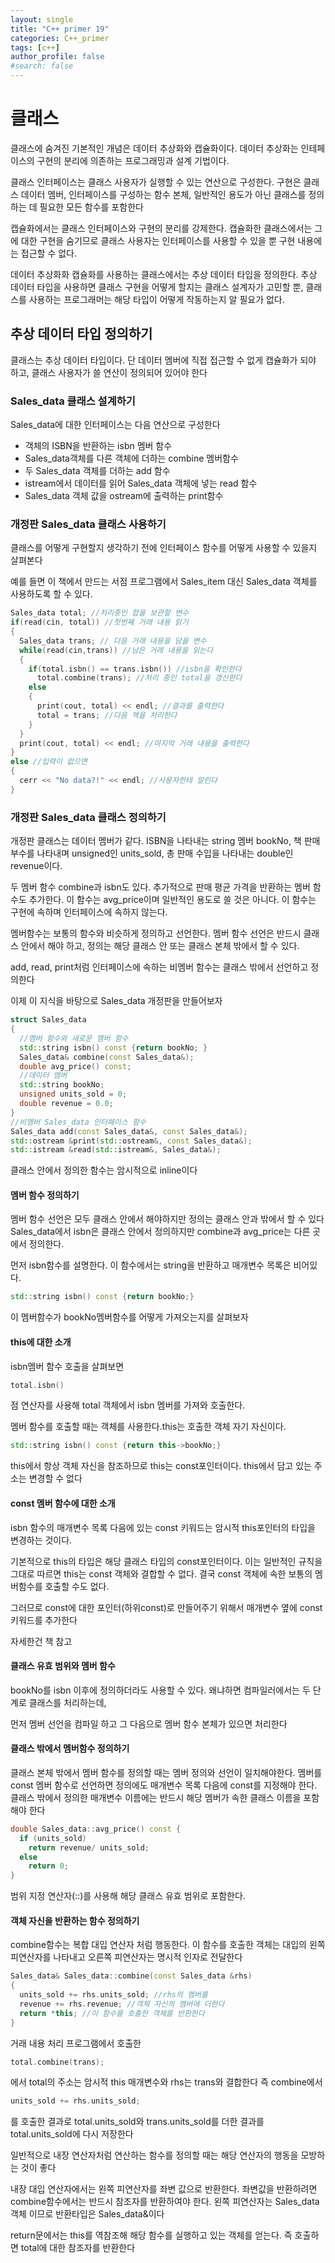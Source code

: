 ```yaml
---
layout: single
title: "C++ primer 19"
categories: C++_primer
tags: [c++]
author_profile: false
#search: false
---
```


# 클래스

클래스에 숨겨진 기본적인 개념은 데이터 추상화와 캡슐화이다. 데이터 추상화는 인테페이스의 구현의 분리에 의존하는 프로그래밍과 설계 기법이다.

클래스 인터페이스는 클래스 사용자가 실행할 수 있는 연산으로 구성한다. 구현은 클래스 데이터 멤버, 인터페이스를 구성하는 함수 본체, 일반적인 용도가 아닌 클래스를 정의하는 데 필요한 모든 함수를 포함한다

캡슐화에서는 클래스 인터페이스와 구현의 분리를 강제한다. 캡슐화한 클래스에서는 그에 대한 구현을 숨기므로 클래스 사용자는 인터페이스를 사용할 수 있을 뿐 구현 내용에는 접근할 수 없다.

데이터 추상화화 캡슐화를 사용하는 클래스에서는 추상 데이터 타입을 정의한다. 추상 데이터 타입을 사용하면 클래스 구현을 어떻게 할지는 클래스 설계자가 고민할 뿐, 클래스를 사용하는 프로그래머는 해당 타입이 어떻게 작동하는지 알 필요가 없다. 

## 추상 데이터 타입 정의하기

클래스는 추상 데이터 타입이다. 단 데이터 멤버에 직접 접근할 수 없게 캡슐화가 되야 하고, 클래스 사용자가 쓸 연산이 정의되어 있어야 한다

### Sales_data 클래스 설계하기

Sales_data에 대한 인터페이스는 다음 연산으로 구성한다

* 객체의 ISBN을 반환하는 isbn 멤버 함수
* Sales_data객체를 다른 객체에 더하는 combine 멤버함수
* 두 Sales_data 객체를 더하는 add 함수
* istream에서 데이터를 읽어 Sales_data 객체에 넣는 read 함수
* Sales_data 객체 값을 ostream에 출력하는 print함수

### 개정판 Sales_data 클래스 사용하기

클래스를 어떻게 구현할지 생각하기 전에 인터페이스 함수를 어떻게 사용할 수 있을지 살펴본다

예를 들면 이 책에서 만드는 서점 프로그램에서 Sales_item 대신 Sales_data 객체를 사용하도록 할 수 있다.

```c++
Sales_data total; //처리중인 합을 보관할 변수
if(read(cin, total)) //첫번째 거래 내용 읽기
{
  Sales_data trans; // 다음 거래 내용을 담을 변수
  while(read(cin,trans)) //남은 거래 내용을 읽는다
  {
    if(total.isbn() == trans.isbn()) //isbn을 확인한다
      total.combine(trans); //처리 중인 total을 갱신한다
    else
    {
      print(cout, total) << endl; //결과를 출력한다
      total = trans; //다음 책을 처리한다
    }
  }
  print(cout, total) << endl; //마지막 거래 내용을 출력한다
} 
else //입력이 없으면
{
  cerr << "No data?!" << endl; //사용자한테 알린다
}
```

### 개정판 Sales_data 클래스 정의하기

개정판 클래스는 데이터 멤버가 같다. ISBN을 나타내는 string 멤버 bookNo, 책 판매 부수를 나타내며 unsigned인 units_sold, 총 판매 수입을 나타내는 double인 revenue이다.

두 멤버 함수 combine과 isbn도 있다. 추가적으로 판매 평균 가격을 반환하는 멤버 함수도 추가한다. 이 함수는 avg_price이며 일반적인 용도로 쓸 것은 아니다. 이 함수는 구현에 속하며 인터페이스에 속하지 않는다.

멤버함수는 보통의 함수와 비슷하게 정의하고 선언한다. 멤버 함수 선언은 반드시 클래스 안에서 해야 하고, 정의는 해당 클래스 안 또는 클래스 본체 밖에서 할 수 있다. 

add, read, print처럼 인터페이스에 속하는 비멤버 함수는 클래스 밖에서 선언하고 정의한다

이제 이 지식을 바탕으로 Sales_data 개정판을 만들어보자

```c++
struct Sales_data 
{
  //멤버 함수와 새로운 멤버 함수
  std::string isbn() const {return bookNo; }
  Sales_data& combine(const Sales_data&);
  double avg_price() const;
  //데이터 멤버
  std::string bookNo;
  unsigned units_sold = 0;
  double revenue = 0.0;
}
//비멤버 Sales_data 인터페이스 함수
Sales_data add(const Sales_data&, const Sales_data&);
std::ostream &print(std::ostream&, const Sales_data&);
std::istream &read(std::istream&, Sales_data&);
```

클래스 안에서 정의한 함수는 암시적으로 inline이다 

#### 멤버 함수 정의하기

멤버 함수 선언은 모두 클래스 안에서 해야하지만 정의는 클래스 안과 밖에서 할 수 있다 Sales_data에서 isbn은 클래스 안에서 정의하지만 combine과 avg_price는 다른 곳에서 정의한다.

먼저 isbn함수를 설명한다. 이 함수에서는 string을 반환하고 매개변수 목록은 비어있다.

```c++
std::string isbn() const {return bookNo;}
```

이 멤버함수가 bookNo멤버함수를 어떻게 가져오는지를 살펴보자

#### this에 대한 소개

isbn멤버 함수 호출을 살펴보면

```c++
total.isbn()
```

점 연산자를 사용해 total 객체에서 isbn 멤버를 가져와 호출한다.

멤버 함수를 호출할 때는 객체를 사용한다.this는 호출한 객체 자기 자신이다.

```c++
std::string isbn() const {return this->bookNo;}
```

this에서 항상 객체 자신을 참조하므로 this는 const포인터이다. this에서 담고 있는 주소는 변경할 수 없다

#### const 멤버 함수에 대한 소개

isbn 함수의 매개변수 목록 다음에 있는 const 키워드는 암시적 this포인터의 타입을 변경하는 것이다.

기본적으로 this의 타입은 해당 클래스 타입의 const포인터이다. 이는 일반적인 규칙을 그대로 따르면 this는 const 객체와 결합할 수 없다. 결국 const 객체에 속한 보통의 멤버함수를 호출할 수도 없다.

그러므로 const에 대한 포인터(하위const)로 만들어주기 위해서 매개변수 옆에 const 키워드를 추가한다

자세한건 책 참고

#### 클래스 유효 범위와 멤버 함수

bookNo를 isbn 이후에 정의하더라도 사용할 수 있다. 왜냐하면 컴파일러에서는 두 단계로 클래스를 처리하는데,

먼저 멤버 선언을 컴파일 하고 그 다음으로 멤버 함수 본체가 있으면 처리한다

#### 클래스 밖에서 멤버함수 정의하기

클래스 본체 밖에서 멤버 함수를 정의할 때는 멤버 정의와 선언이 일치해야한다. 멤버를 const 멤버 함수로 선언하면 정의에도 매개변수 목록 다음에 const를 지정해야 한다. 클래스 밖에서 정의한 매개변수 이름에는 반드시 해당 멤버가 속한 클래스 이름을 포함해야 한다

```c++
double Sales_data::avg_price() const {
  if (units_sold)
    return revenue/ units_sold;
  else
    return 0;
}
```

범위 지정 연산자(::)를 사용해 해당 클래스 유효 범위로 포함한다.

#### 객체 자신을 반환하는 함수 정의하기

combine함수는 복합 대입 연산자 처럼 행동한다. 이 함수를 호출한 객체는 대입의 왼쪽 피연산자를 나타내고 오른쪽 피연산자는 명시적 인자로 전달한다

```c++
Sales_data& Sales_data::combine(const Sales_data &rhs)
{
  units_sold += rhs.units_sold; //rhs의 멤버를
  revenue += rhs.revenue; //객체 자신의 멤버에 더한다
  return *this; //이 함수를 호출한 객체를 반환한다
}
```

거래 내용 처리 프로그램에서 호출한

```c++
total.combine(trans);
```

에서 total의 주소는 암시적 this 매개변수와 rhs는 trans와 결합한다 즉 combine에서

```c++
units_sold += rhs.units_sold;
```

를 호출한 결과로 total.units_sold와 trans.units_sold를 더한 결과를 total.units_sold에 다시 저장한다

일반적으로 내장 연산자처럼 연산하는 함수를 정의할 때는 해당 연산자의 행동을 모방하는 것이 좋다

내장 대입 연산자에서는 왼쪽 피연산자를 좌변 값으로 반환한다. 좌변값을 반환하려면 combine함수에서는 반드시 참조자를 반환하여야 한다. 왼쪽 피연산자는 Sales_data 객체 이므로 반환타입은 Sales_data&이다

return문에서는 this를 역참조해 해당 함수를 실행하고 있는 객체를 얻는다. 즉 호출하면 total에 대한 참조자를 반환한다
